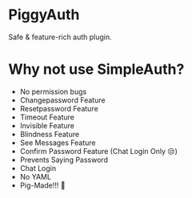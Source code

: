 # PiggyAuth
Safe & feature-rich auth plugin.

# Why not use SimpleAuth?
* No permission bugs
* Changepassword Feature
* Resetpassword Feature
* Timeout Feature
* Invisible Feature
* Blindness Feature
* See Messages Feature
* Confirm Password Feature (Chat Login Only :unamused:)
* Prevents Saying Password
* Chat Login
* No YAML
* Pig-Made!!! :pig:
